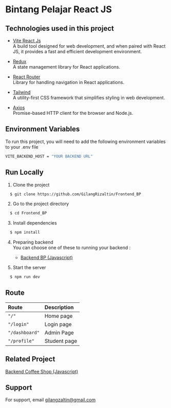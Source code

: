 # Bintang Pelajar React JS

## Technologies used in this project

- [Vite React Js](https://vitejs.dev/guide/) \
  A build tool designed for web development, and when paired with React JS, it provides a fast and efficient development environment.

- [Redux](https://react-redux.js.org/introduction/getting-started) \
  A state management library for React applications.

- [React Router](https://reactrouter.com/en/main/start/overview) \
  Library for handling navigation in React applications.

- [Tailwind](https://tailwindcss.com/docs/installation) \
  A utility-first CSS framework that simplifies styling in web development.

- [Axios](https://axios-http.com/docs/intro) \
  Promise-based HTTP client for the browser and Node.js.

## Environment Variables

To run this project, you will need to add the following environment variables to your .env file

```bash
VITE_BACKEND_HOST = "YOUR BACKEND URL"
```

## Run Locally

1. Clone the project

```bash
  $ git clone https://github.com/GilangRizaltin/Frontend_BP
```

2. Go to the project directory

```bash
  $ cd Frontend_BP
```

3. Install dependencies

```bash
  $ npm install
```

4. Preparing backend \
   You can choose one of these to running your backend :

   - [Backend BP (Javascript)](#backend)

5. Start the server

```bash
  $ npm run dev
```

## Route

| Route          | Description  |
| :------------- | :----------- |
| `"/"`          | Home page    |
| `"/login"`     | Login page   |
| `"/dashboard"` | Admin Page   |
| `"/profile"`   | Student page |

## Related Project

<a name="backend"></a>

[Backend Coffee Shop (Javascript)](https://github.com/GilangRizaltin/Frontend_BP)

## Support

For support, email gilangzaltin@gmail.com
